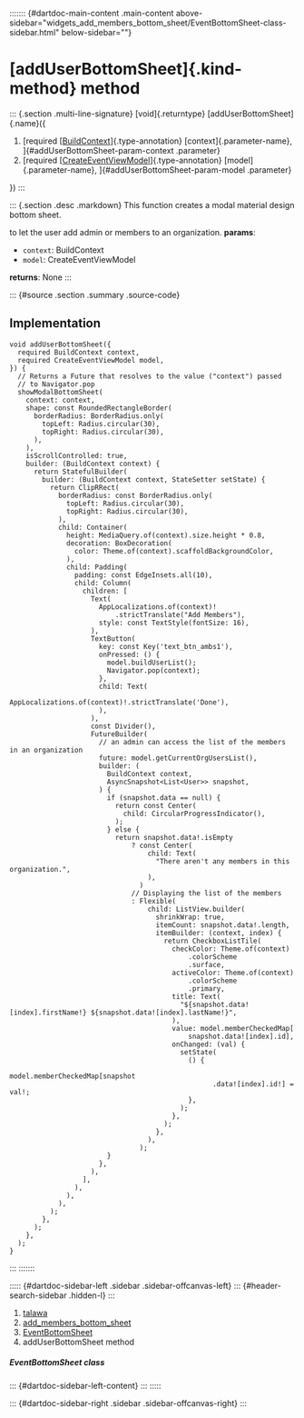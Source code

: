 ::::::: {#dartdoc-main-content .main-content above-sidebar="widgets_add_members_bottom_sheet/EventBottomSheet-class-sidebar.html" below-sidebar=""}
<div>

# [addUserBottomSheet]{.kind-method} method

</div>

::: {.section .multi-line-signature}
[void]{.returntype} [addUserBottomSheet]{.name}({

1.  [required
    [[BuildContext](https://api.flutter.dev/flutter/widgets/BuildContext-class.html)]{.type-annotation}
    [context]{.parameter-name}, ]{#addUserBottomSheet-param-context
    .parameter}
2.  [required
    [[CreateEventViewModel](../../view_model_after_auth_view_models_event_view_models_create_event_view_model/CreateEventViewModel-class.html)]{.type-annotation}
    [model]{.parameter-name}, ]{#addUserBottomSheet-param-model
    .parameter}

})
:::

::: {.section .desc .markdown}
This function creates a modal material design bottom sheet.

to let the user add admin or members to an organization. **params**:

-   `context`: BuildContext
-   `model`: CreateEventViewModel

**returns**: None
:::

::: {#source .section .summary .source-code}
## Implementation

``` language-dart
void addUserBottomSheet({
  required BuildContext context,
  required CreateEventViewModel model,
}) {
  // Returns a Future that resolves to the value ("context") passed
  // to Navigator.pop
  showModalBottomSheet(
    context: context,
    shape: const RoundedRectangleBorder(
      borderRadius: BorderRadius.only(
        topLeft: Radius.circular(30),
        topRight: Radius.circular(30),
      ),
    ),
    isScrollControlled: true,
    builder: (BuildContext context) {
      return StatefulBuilder(
        builder: (BuildContext context, StateSetter setState) {
          return ClipRRect(
            borderRadius: const BorderRadius.only(
              topLeft: Radius.circular(30),
              topRight: Radius.circular(30),
            ),
            child: Container(
              height: MediaQuery.of(context).size.height * 0.8,
              decoration: BoxDecoration(
                color: Theme.of(context).scaffoldBackgroundColor,
              ),
              child: Padding(
                padding: const EdgeInsets.all(10),
                child: Column(
                  children: [
                    Text(
                      AppLocalizations.of(context)!
                          .strictTranslate("Add Members"),
                      style: const TextStyle(fontSize: 16),
                    ),
                    TextButton(
                      key: const Key('text_btn_ambs1'),
                      onPressed: () {
                        model.buildUserList();
                        Navigator.pop(context);
                      },
                      child: Text(
                        AppLocalizations.of(context)!.strictTranslate('Done'),
                      ),
                    ),
                    const Divider(),
                    FutureBuilder(
                      // an admin can access the list of the members in an organization
                      future: model.getCurrentOrgUsersList(),
                      builder: (
                        BuildContext context,
                        AsyncSnapshot<List<User>> snapshot,
                      ) {
                        if (snapshot.data == null) {
                          return const Center(
                            child: CircularProgressIndicator(),
                          );
                        } else {
                          return snapshot.data!.isEmpty
                              ? const Center(
                                  child: Text(
                                    "There aren't any members in this organization.",
                                  ),
                                )
                              // Displaying the list of the members
                              : Flexible(
                                  child: ListView.builder(
                                    shrinkWrap: true,
                                    itemCount: snapshot.data!.length,
                                    itemBuilder: (context, index) {
                                      return CheckboxListTile(
                                        checkColor: Theme.of(context)
                                            .colorScheme
                                            .surface,
                                        activeColor: Theme.of(context)
                                            .colorScheme
                                            .primary,
                                        title: Text(
                                          "${snapshot.data![index].firstName!} ${snapshot.data![index].lastName!}",
                                        ),
                                        value: model.memberCheckedMap[
                                            snapshot.data![index].id],
                                        onChanged: (val) {
                                          setState(
                                            () {
                                              model.memberCheckedMap[snapshot
                                                  .data![index].id!] = val!;
                                            },
                                          );
                                        },
                                      );
                                    },
                                  ),
                                );
                        }
                      },
                    ),
                  ],
                ),
              ),
            ),
          );
        },
      );
    },
  );
}
```
:::
:::::::

::::: {#dartdoc-sidebar-left .sidebar .sidebar-offcanvas-left}
::: {#header-search-sidebar .hidden-l}
:::

1.  [talawa](../../index.html)
2.  [add_members_bottom_sheet](../../widgets_add_members_bottom_sheet/)
3.  [EventBottomSheet](../../widgets_add_members_bottom_sheet/EventBottomSheet-class.html)
4.  addUserBottomSheet method

##### EventBottomSheet class

::: {#dartdoc-sidebar-left-content}
:::
:::::

::: {#dartdoc-sidebar-right .sidebar .sidebar-offcanvas-right}
:::

